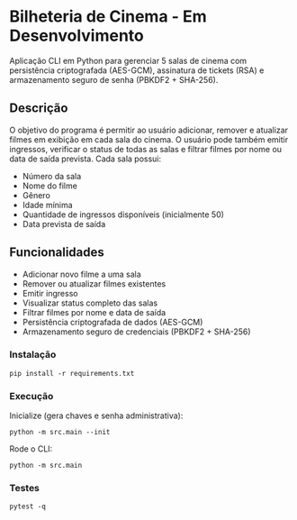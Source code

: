 
# Bilheteria de Cinema - Em Desenvolvimento

Aplicação CLI em Python para gerenciar 5 salas de cinema com persistência criptografada (AES-GCM),
assinatura de tickets (RSA) e armazenamento seguro de senha (PBKDF2 + SHA-256).

## Descrição

O objetivo do programa é permitir ao usuário adicionar, remover e atualizar filmes em exibição em cada sala do cinema. O usuário pode também emitir ingressos, verificar o status de todas as salas e filtrar filmes por nome ou data de saída prevista.
Cada sala possui:

* Número da sala
* Nome do filme
* Gênero
* Idade mínima
* Quantidade de ingressos disponíveis (inicialmente 50)
* Data prevista de saída

## Funcionalidades

* Adicionar novo filme a uma sala
* Remover ou atualizar filmes existentes
* Emitir ingresso
* Visualizar status completo das salas
* Filtrar filmes por nome e data de saída
* Persistência criptografada de dados (AES-GCM)
* Armazenamento seguro de credenciais (PBKDF2 + SHA-256)

### Instalação
```
pip install -r requirements.txt
```

### Execução
Inicialize (gera chaves e senha administrativa):
```
python -m src.main --init
```

Rode o CLI:
```
python -m src.main
```

### Testes
```
pytest -q
```

